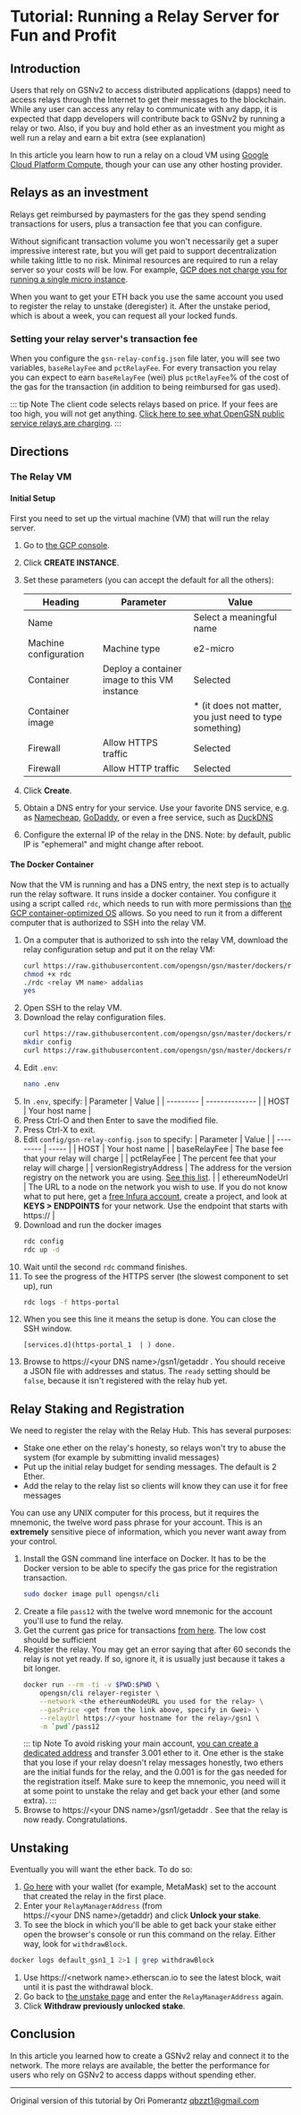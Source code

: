 # Tutorial: Running a Relay Server for Fun and Profit

## Introduction

Users that rely on GSNv2 to access distributed applications (dapps) need to access relays through
the Internet to get their messages to the blockchain. While any user can access any relay to 
communicate with any dapp, it is expected that dapp developers will contribute back to GSNv2 by 
running a relay or two. Also, if you buy and hold ether as an investment you might as well run a relay
and earn a bit extra (see explanation)

In this article you learn how to run a relay on a cloud VM using
[Google Cloud Platform Compute](https://cloud.google.com/compute),
though your can use any other hosting provider.

## Relays as an investment

Relays get reimbursed by paymasters for the gas they spend sending transactions for 
users, plus a transaction fee that you can configure.

Without significant transaction volume you won't necessarily get a super
impressive interest rate, but you will get paid to support decentralization
while taking little to no risk. Minimal resources are required to run a relay
server so your costs will be low.  For example, [GCP does not charge you for running a single micro
instance](https://cloud.google.com/free/docs/gcp-free-tier#free-tier-usage-limits).

When you want to get your ETH back you use the same account you used to
register the relay to unstake (deregister) it. After the unstake period, which
is about a week, you can request all your locked funds.

### Setting your relay server's transaction fee 

When you configure the `gsn-relay-config.json` file later, you will see two variables, 
`baseRelayFee` and `pctRelayFee`. 
For every transaction you relay you can expect to earn `baseRelayFee` (wei) 
plus `pctRelayFee`% of the cost of the gas for the transaction (in addition to being
reimbursed for gas used).

::: tip Note
The client code selects relays based on price. If your fees are too high, you will not get anything. 
[Click here to see what OpenGSN public service relays are charging](https://relays.opengsn.org/).
:::


## Directions

### The Relay VM

#### Initial Setup

First you need to set up the virtual machine (VM) that will run the relay server.

1. Go to [the GCP console](https://console.cloud.google.com/compute/instances).
1. Click **CREATE INSTANCE**.
1. Set these parameters (you can accept the default for all the others):

   | Heading | Parameter | Value |
   | ------- | --------- | ----- |
   | Name    |           |Select a meaningful name |
   | Machine configuration | Machine type | e2-micro |
   | Container | Deploy a container image to this VM instance | Selected |
   | Container image |  | * (it does not matter, you just need to type something) |
   | Firewall | Allow HTTPS traffic | Selected |
   | Firewall | Allow HTTP traffic | Selected |

1. Click **Create**.
1. Obtain a DNS entry for your service. Use your favorite DNS service, e.g. as [Namecheap](http://www.namecheap.com), [GoDaddy](http://www.godaddy.com), or even a free service,
   such as [DuckDNS](https://www.duckdns.org)
1. Configure the external IP of the relay in the DNS. Note: by default, public IP is "ephemeral" and might change after reboot.
   
#### The Docker Container

Now that the VM is running and has a DNS entry, the next step is to actually 
run the relay software. It runs inside a docker container. You configure it using 
a script called `rdc`, which needs to run with more permissions than
[the GCP container-optimized OS](https://cloud.google.com/container-optimized-os/docs/concepts/security) allows. 
So you need to run it from a different computer that is authorized to SSH 
into the relay VM.


1. On a computer that is authorized to ssh into the relay VM, 
   download the relay configuration setup and 
   put it on the relay VM:
   ```bash
   curl https://raw.githubusercontent.com/opengsn/gsn/master/dockers/relaydc/rdc > rdc
   chmod +x rdc
   ./rdc <relay VM name> addalias
   yes
   ```
1. Open SSH to the relay VM.
1. Download the relay configuration files.
   ```bash
   curl https://raw.githubusercontent.com/opengsn/gsn/master/dockers/relaydc/.env > .env
   mkdir config
   curl https://raw.githubusercontent.com/opengsn/gsn/master/dockers/relaydc/config-sample/gsn-relay-config.json > config/gsn-relay-config.json
   ```
1. Edit `.env`:
   ```bash
   nano .env
   ```
1. In `.env`, specify:
   | Parameter | Value          |
   | --------- | -------------- |
   | HOST      | Your host name |
1. Press Ctrl-O and then Enter to save the modified file.
1. Press Ctrl-X to exit.
1. Edit `config/gsn-relay-config.json` to specify:
   | Parameter | Value |
   | --------- | ----- |
   | HOST | Your host name |
   | baseRelayFee | The base fee that your relay will charge |
   | pctRelayFee | The percent fee that your relay will charge |
   | versionRegistryAddress | The address for the version registry on the network you are using. [See this list](../deployments/networks.md). |
   | ethereumNodeUrl | The URL to a node on the network you wish to use. If you do not know what to put here, get a [free Infura account](https://infura.io), create a project, and look at **KEYS > ENDPOINTS** for your network. Use the endpoint that starts with https:// |
1. Download and run the docker images 
   ```bash
   rdc config
   rdc up -d
   ```
1. Wait until the second `rdc` command finishes. 
1. To see the progress of the HTTPS server (the slowest component to set up), run
   ```bash
   rdc logs -f https-portal
   ```
1. When you see this line it means the setup is done. You can close the SSH window.
   ```
   [services.d](https-portal_1  | ) done.
   ```
1. Browse to https://&lt;your&nbsp;DNS&nbsp;name&gt;/gsn1/getaddr . 
   You should receive a JSON file with addresses and status. 
   The `ready` setting should be `false`, because it isn't registered with 
   the relay hub yet.
  


## Relay Staking and Registration

We need to register the relay with the Relay Hub. This has several purposes:

* Stake one ether on the relay's honesty, so relays won't try to abuse the 
  system (for example by submitting invalid messages)
* Put up the initial relay budget for sending messages. The default is 2 Ether.
* Add the relay to the relay list so clients will know they can 
  use it for free messages

You can use any UNIX computer for this process, but it requires the mnemonic, the
twelve word pass phrase for your account. This is an **extremely** sensitive piece
of information, which you never want away from your control. 

1. Install the GSN command line interface on Docker. It has to be the Docker version
   to be able to specify the gas price for the registration transaction.
   ```bash
   sudo docker image pull opengsn/cli
   ```
1. Create a file `pass12` with the twelve word mnemonic for the account you'll
   use to fund the relay.
1. Get the current gas price for transactions 
   [from here](https://etherscan.io/gastracker). The low cost should be sufficient
1. Register the relay. You may get an error saying that after 60 seconds the relay
   is not yet ready. If so, ignore it, it is usually just because it takes a bit 
   longer.
   ```bash
   docker run --rm -ti -v $PWD:$PWD \
       opengsn/cli relayer-register \
       --network <the ethereumNodeURL you used for the relay> \
       --gasPrice <get from the link above, specify in Gwei> \
       --relayUrl https://<your hostname for the relay>/gsn1 \
       -m `pwd`/pass12
   ```
   ::: tip Note
   To avoid risking your main account, [you can create 
   a dedicated address](https://github.com/qbzzt/etherdocs/blob/master/paper_wallet.md) and transfer 3.001 ether to it. One ether is the 
   stake that you lose if your relay doesn't relay messages honestly, 
   two ethers are the initial funds for the relay, and the 0.001 is for the gas 
   needed for the registration itself. Make sure to keep the mnemonic, you need 
   will it at some point to unstake the relay and get back your ether 
   (and some extra).
   :::
1. Browse to https://&lt;your&nbsp;DNS&nbsp;name&gt;/gsn1/getaddr . See that the relay is now 
   ready. Congratulations.


## Unstaking

Eventually you will want the ether back. To do so:

1. [Go here](https://qbzzt.github.io/ethereum/gsn/unstake.html) with your wallet (for example, MetaMask) set 
  to the account that created the relay in the first place.
1. Enter your `RelayManagerAddress` (from https://&lt;your&nbsp;DNS&nbsp;name&gt;/getaddr) and click **Unlock your stake**.
1. To see the block in which you'll be able to get back your stake either open the browser's console or
  run this command on the relay. Either way, look for `withdrawBlock`.
```bash
docker logs default_gsn1_1 2>1 | grep withdrawBlock
```
1. Use https://&lt;network&nbsp;name&gt;.etherscan.io to see the latest block, wait until it is past the withdrawal block.
1. Go back to [the unstake page](https://qbzzt.github.io/ethereum/gsn/unstake.html) and enter 
  the `RelayManagerAddress` again.
1. Click **Withdraw previously unlocked stake**.





## Conclusion

In this article you learned how to create a GSNv2 relay and connect it to the network. The more relays
are available, the better the performance for users who rely on GSNv2 to access dapps without spending
ether.


----------------------------------------------

Original version of this tutorial by Ori Pomerantz qbzzt1@gmail.com

